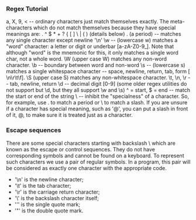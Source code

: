 ### Regex Tutorial

a, X, 9, < -- ordinary characters just match themselves exactly. The meta-characters which do not match themselves because they have special meanings are: . ^ $ * + ? { [ ] \ | ( ) (details below)
. (a period) -- matches any single character except newline '\n'
\w -- (lowercase w) matches a "word" character: a letter or digit or underbar [a-zA-Z0-9_]. Note that although "word" is the mnemonic for this, it only matches a single word char, not a whole word. \W (upper case W) matches any non-word character.
\b -- boundary between word and non-word
\s -- (lowercase s) matches a single whitespace character -- space, newline, return, tab, form [ \n\r\t\f]. \S (upper case S) matches any non-whitespace character.
\t, \n, \r -- tab, newline, return
\d -- decimal digit [0-9] (some older regex utilities do not support but \d, but they all support \w and \s)
^ = start, $ = end -- match the start or end of the string
\ -- inhibit the "specialness" of a character. So, for example, use \. to match a period or \\ to match a slash. If you are unsure if a character has special meaning, such as '@', you can put a slash in front of it, \@, to make sure it is treated just as a character.


### Escape sequences

There are some special characters starting with backslash \ which are known as the escape or control sequences. They do not have corresponding symbols and cannot be found on a keyboard. To represent such characters we use a pair of regular symbols. In a program, this pair will be considered as exactly one character with the appropriate code.

* '\n' is the newline character;
* '\t' is the tab character;
* '\r' is the carriage return character;
* '\\' is the backslash character itself;
* '\'' is the single quote mark;
* '\"' is the double quote mark.